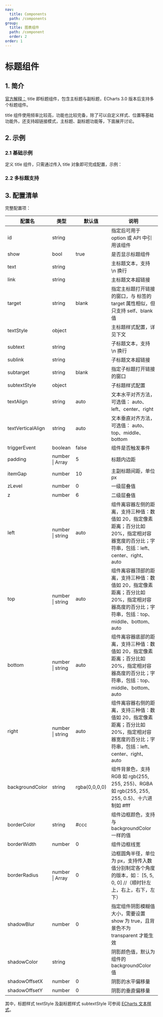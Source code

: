 ```yaml
---
nav:
  title: Components
  path: /components
group:
  title: 图表组件
  path: /component
  order: 2
order: 1
---
```


# 标题组件

## 1. 简介

[官方解释：](https://echarts.apache.org/zh/option.html#title) title 即标题组件，包含主标题与副标题，ECharts 3.0 版本后支持多个标题组件。

title 组件使用频率比较高，功能也比较完备，除了可以自定义样式、位置等基础功能外，还支持超链接模式，主标题、副标题功能等，下面展开讨论。

## 2. 示例

### 2.1 基础示例

定义 title 组件，只需通过传入 title 对象即可完成配置，示例：

<code src="./index.tsx"></code>

### 2.2 多标题支持

<code src="./demo.tsx"></code>

## 3. 配置清单

完整配置项：

| 配置名 | 类型 | 默认值 | 说明 |
| --- | --- | --- | --- |
| id | string |  | 指定后可用于 option 或 API 中引用该组件 |
| show | bool | true | 是否显示标题组件 |
| text | string |  | 主标题文本，支持 \\n 换行 |
| link | string |  | 主标题文本超链接 |
| target | string | blank | 指定主标题打开链接的窗口，与 标签的 target 属性相似，但只支持 self、blank 值 |
| textStyle | object |  | 主标题样式配置，详见下文 |
| subtext | string |  | 子标题文本，支持 \\n 换行 |
| sublink | string |  | 子标题文本超链接 |
| subtarget | string | blank | 指定子标题打开链接的窗口 |
| subtextStyle | object |  | 子标题样式配置 |
| textAlign | string | auto | 文本水平对齐方法，可选值： auto、left、center、right |
| textVerticalAlign | string | auto | 文本垂直对齐方法，可选值： auto、top、middle、bottom |
| triggerEvent | boolean | false | 组件是否触发事件 |
| padding | number &#124; Array<number> | 5 | 标题内边距 |
| itemGap | number | 10 | 主副标题间距，单位 px |
| zLevel | number | 0 | 一级层叠值 |
| z | number | 6 | 二级层叠值 |
| left | number &#124; string | auto | 组件离容器左侧的距离，支持三种值：数值如 20，指定像素距离；百分比如 20%，指定相对容器宽度的百分比；字符串，包括：left、center、right、auto |
| top | number &#124; string | auto | 组件离容器顶部的距离，支持三种值：数值如 20，指定像素距离；百分比如 20%，指定相对容器高度的百分比；字符串，包括：top、middle、bottom、auto |
| bottom | number &#124; string | auto | 组件离容器底部的距离，支持三种值：数值如 20，指定像素距离；百分比如 20%，指定相对容器高度的百分比；字符串，包括：top、middle、bottom、auto |
| right | number &#124; string | auto | 组件离容器右侧的距离，支持三种值：数值如 20，指定像素距离；百分比如 20%，指定相对容器宽度的百分比；字符串，包括：left、center、right、auto |
| backgroundColor | string | rgba(0,0,0,0) | 组件背景色，支持 RGB 如 rgb(255, 255, 255)、RGBA 如 rgb(255, 255, 255, 0.5)、十六进制如 #fff |
| borderColor | string | #ccc | 组件边框颜色，支持与 backgroundColor 一样的值 |
| borderWidth | number | 0 | 组件边框线宽 |
| borderRadius | number &#124; Array | 0 | 边框圆角半径，单位为 px，支持传入数值分别制定各个角度的版本，如： [5, 5, 0, 0] //（顺时针左上，右上，右下，左下） |
| shadowBlur | number | 0 | 指定组件阴影模糊值大小，需要设置 show 为 true，且背景色不为 transparent 才能生效 |
| shadowColor | string |  | 阴影颜色值，默认为组件的 backgroundColor 值 |
| shadowOffsetX | number | 0 | 阴影的水平偏移量 |
| shadowOffsetY | number | 0 | 阴影的垂直偏移量 |

其中，标题样式 textStyle 及副标题样式 subtextStyle 可参阅 [ECharts 文本样式](https://echarts.apache.org/zh/option.html#title.textStyle)。
